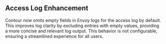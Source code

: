 ## **Access Log Enhancement**
  Contour now omits empty fields in Envoy logs for the access log by default. This improves log clarity by excluding entries with empty values, providing a more concise and relevant log output. This behavior is not configurable, ensuring a streamlined experience for all users.
